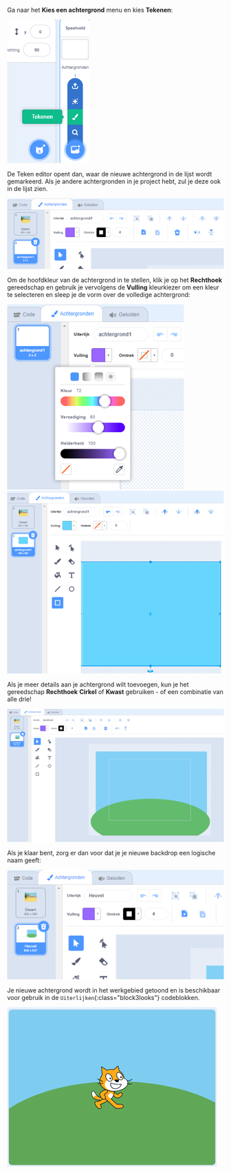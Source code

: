 Ga naar het **Kies een achtergrond** menu en kies **Tekenen**:

![De 'Tekenen' optie in het 'Kies een achtergrond' menu.](images/paint-backdrop.png)

De Teken editor opent dan, waar de nieuwe achtergrond in de lijst wordt gemarkeerd. Als je andere achtergronden in je project hebt, zul je deze ook in de lijst zien.

![De nieuwe achtergrond wordt geopend in de Teken editor en gemarkeerd in de lijst.](images/new-background-in-editor.png)

Om de hoofdkleur van de achtergrond in te stellen, klik je op het **Rechthoek** gereedschap en gebruik je vervolgens de **Vulling** kleurkiezer om een kleur te selecteren en sleep je de vorm over de volledige achtergrond:

![Het vulkleurkiezermenu met de schuifregelaars 'Kleur', 'Verzadiging' en 'Helderheid'.](images/fill-colour-tool.png) ![Een lichtblauwe rechthoek die groter is dan het canvas getekend om een volledig lichtblauwe achtergrond te creëren.](images/single-colour-backdrop.png)

Als je meer details aan je achtergrond wilt toevoegen, kun je het gereedschap **Rechthoek** **Cirkel** of **Kwast** gebruiken - of een combinatie van alle drie!

![De achtergrond met de lichtblauwe rechthoek en ervoor een kleinere groene cirkel die een heuvel voorstelt.](images/hill-backdrop.png)

Als je klaar bent, zorg er dan voor dat je je nieuwe backdrop een logische naam geeft:

![Het vak met de naam van de achtergrond met het woord 'Heuvel' ingetypt.](images/name-backdrop.png)

Je nieuwe achtergrond wordt in het werkgebied getoond en is beschikbaar voor gebruik in de `Uiterlijken`{:class="block3looks"} codeblokken.

![De nieuwe Heuvel achtergrond en de Scratch Kat sprite in het werkgebied.](images/finished-backdrop.png)
